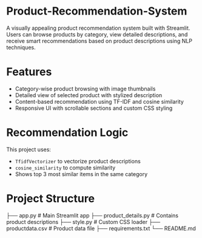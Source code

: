# Product-Recommendation-System
A visually appealing product recommendation system built with Streamlit. Users can browse products by category, view detailed descriptions, and receive smart recommendations based on product descriptions using NLP techniques.
# Features
- Category-wise product browsing with image thumbnails
- Detailed view of selected product with stylized description
- Content-based recommendation using TF-IDF and cosine similarity
- Responsive UI with scrollable sections and custom CSS styling
# Recommendation Logic
This project uses:
- `TfidfVectorizer` to vectorize product descriptions
- `cosine_similarity` to compute similarity
- Shows top 3 most similar items in the same category
# Project Structure
├── app.py # Main Streamlit app
├── product_details.py # Contains product descriptions
├── style.py # Custom CSS loader
├── productdata.csv # Product data file
├── requirements.txt
└── README.md
